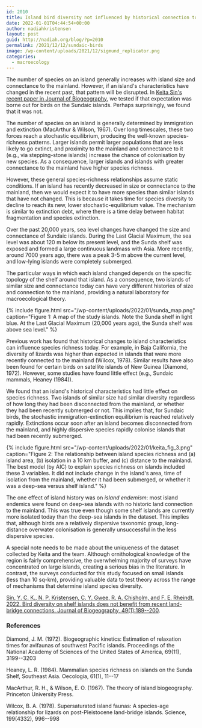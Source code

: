 ```yaml
---
id: 2010
title: Island bird diversity not influenced by historical connection to the mainland
date: 2022-01-01T04:44:54+00:00
author: nadiahkristensen
layout: post
guid: http://nadiah.org/blog/?p=2010
permalink: /2021/12/12/sundaic-birds
image: /wp-content/uploads/2021/12/sigmund_replicator.png
categories:
  - macroecology
---
```


The number of species on an island generally increases with island size and connectance to the mainland.
However, if an island's characteristics have changed in the recent past, that pattern will be disrupted.
In [Keita Sin's recent paper in Journal of Biogeography](https://onlinelibrary.wiley.com/doi/abs/10.1111/jbi.14293),
we tested if that expectation was borne out for birds on the Sundaic islands.
Perhaps surprisingly, we found that it was not.

The number of species on an island is generally determined by immigration and extinction (MacArthur & Wilson, 1967).
Over long timescales,
these two forces reach a stochastic equilibrium, producing the well-known species-richness patterns.
Larger islands permit larger populations that are less likely to go extinct,
and proximity to the mainland and connectance to it (e.g., via stepping-stone islands) increase the chance of colonisation by new species.
As a consequence, larger islands and islands with greater connectance to the mainland have higher species richness.

However, these general species-richness relationships assume static conditions.
If an island has recently decreased in size or connectance to the mainland,
then we would expect it to have more species than similar islands that have not changed.
This is because it takes time for species diversity to decline to reach its new, lower stochastic-equilibrium value.
The mechanism is similar to extinction debt, where there is a time delay between habitat fragmentation and species extinction.

Over the past 20,000 years, sea level changes have changed the size and connectance of Sundaic islands.
During the Last Glacial Maximum, the sea level was about 120 m below its present level, and the Sunda shelf was exposed and formed a large continuous landmass with Asia.
More recently, around 7000 years ago, there was a peak 3-5 m above the current level, and low-lying islands were completely submerged.

The particular ways in which each island changed depends on the specific topology of the shelf around that island.
As a consequence, two islands of similar size and connectance today can have very different histories of size and connection to the mainland,
providing a natural laboratory for macroecological theory.

{%
    include figure.html
    src="/wp-content/uploads/2022/01/sunda_map.png"
    caption="Figure 1: A map of the study islands. Note the Sunda shelf in light blue. At the Last Glacial Maximum (20,000 years ago), the Sunda shelf was above sea level."
%}


Previous work has found that historical changes to island characteristics can influence species richness today.
For example, in Baja California, the diversity of lizards was higher than expected in islands that were more recently connected to the mainland (Wilcox, 1978).
Similar results have also been found for certain birds on satellite islands of New Guinea (Diamond, 1972).
However, some studies have found little effect (e.g., Sundaic mammals, Heaney (1984)).

We found that an island's historical characteristics had little effect on species richness.
Two islands of similar size had similar diversity regardless of how long they had been disconnected from the mainland, or whether they had been recently submerged or not.
This implies that, for Sundaic birds, the stochastic immigration-extinction equilibrium is reached relatively rapidly.
Extinctions occur soon after an island becomes disconnected from the mainland,
and highly dispersive species rapidly colonise islands that had been recently submerged.

{%
    include figure.html
    src="/wp-content/uploads/2022/01/keita_fig_3.png"
    caption="Figure 2: The relationship between island species richness and (a) island area, (b) isolation in a 10 km buffer, and (c) distance to the mainland. The best model (by AIC) to explain species richness on islands included these 3 variables. It did not include change in the island's area, time of isolation from the mainland, whether it had been submerged, or whether it was a deep-sea versus shelf island."
%}

The one effect of island history was on _island endemism_: most island endemics were found on deep-sea islands with no historic land connection to the mainland.
This was true even though some shelf islands are currently more isolated today than the deep-sea islands in the dataset.
This implies that,
although birds are a relatively dispersive taxonomic group,
long-distance overwater colonisation is generally unsuccessful in the less dispersive species.

A special note needs to be made about the uniqueness of the dataset collected by Keita and the team.
Although ornithological knowledge of the region is fairly comprehensive,
the overwhelming majority of surveys have concentrated on large islands,
creating a serious bias in the literature.
In contrast, the surveys conducted for this study focused on small islands (less than 10 sq-km),
providing valuable data to test theory across the range of mechanisms that determine island species diversity.

[Sin, Y. C. K., N. P. Kristensen, C. Y. Gwee, R. A. Chisholm, and F. E. Rheindt. 2022. Bird diversity on shelf islands does not benefit from recent land-bridge connections. Journal of Biogeography, 49(1):189--200](https://onlinelibrary.wiley.com/doi/abs/10.1111/jbi.14293).

<h3>References</h3>

Diamond, J. M. (1972). Biogeographic kinetics: Estimation of relaxation times for avifaunas of southwest Pacific islands. Proceedings of the National Academy of Sciences of the United States of America, 69(11), 3199--3203

Heaney, L. R. (1984). Mammalian species richness on islands on the Sunda Shelf, Southeast Asia. Oecologia, 61(1), 11--17

MacArthur, R. H., & Wilson, E. O. (1967). The theory of island biogeography. Princeton University Press.

Wilcox, B. A. (1978). Supersaturated island faunas: A species-age relationship for lizards on post-Pleistocene land-bridge islands. Science, 199(4332), 996--998
